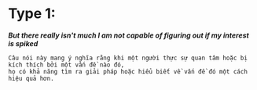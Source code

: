 # Type 1:
***But there really isn't much I am not capable of figuring out if my interest is spiked***
```
Câu nói này mang ý nghĩa rằng khi một người thực sự quan tâm hoặc bị kích thích bởi một vấn đề nào đó,
họ có khả năng tìm ra giải pháp hoặc hiểu biết về vấn đề đó một cách hiệu quả hơn. 
```
